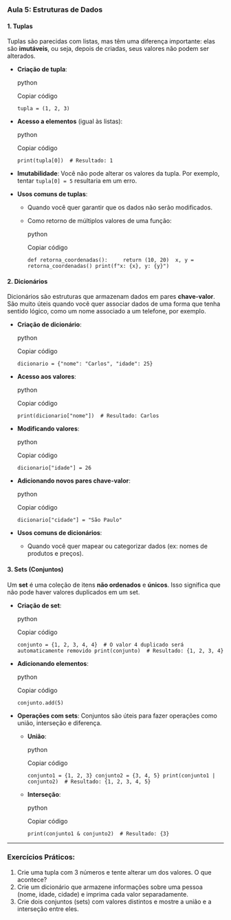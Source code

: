 ### Aula 5: Estruturas de Dados

#### 1. **Tuplas**

Tuplas são parecidas com listas, mas têm uma diferença importante: elas são **imutáveis**, ou seja, depois de criadas, seus valores não podem ser alterados.

- **Criação de tupla**:
    
    python
    
    Copiar código
    
    `tupla = (1, 2, 3)`
    
- **Acesso a elementos** (igual às listas):
    
    python
    
    Copiar código
    
    `print(tupla[0])  # Resultado: 1`
    
- **Imutabilidade**: Você não pode alterar os valores da tupla. Por exemplo, tentar `tupla[0] = 5` resultaria em um erro.
    
- **Usos comuns de tuplas**:
    
    - Quando você quer garantir que os dados não serão modificados.
    - Como retorno de múltiplos valores de uma função:
        
        python
        
        Copiar código
        
        `def retorna_coordenadas():     return (10, 20)  x, y = retorna_coordenadas() print(f"x: {x}, y: {y}")`
        

#### 2. **Dicionários**

Dicionários são estruturas que armazenam dados em pares **chave-valor**. São muito úteis quando você quer associar dados de uma forma que tenha sentido lógico, como um nome associado a um telefone, por exemplo.

- **Criação de dicionário**:
    
    python
    
    Copiar código
    
    `dicionario = {"nome": "Carlos", "idade": 25}`
    
- **Acesso aos valores**:
    
    python
    
    Copiar código
    
    `print(dicionario["nome"])  # Resultado: Carlos`
    
- **Modificando valores**:
    
    python
    
    Copiar código
    
    `dicionario["idade"] = 26`
    
- **Adicionando novos pares chave-valor**:
    
    python
    
    Copiar código
    
    `dicionario["cidade"] = "São Paulo"`
    
- **Usos comuns de dicionários**:
    
    - Quando você quer mapear ou categorizar dados (ex: nomes de produtos e preços).

#### 3. **Sets (Conjuntos)**

Um **set** é uma coleção de itens **não ordenados** e **únicos**. Isso significa que não pode haver valores duplicados em um set.

- **Criação de set**:
    
    python
    
    Copiar código
    
    `conjunto = {1, 2, 3, 4, 4}  # O valor 4 duplicado será automaticamente removido print(conjunto)  # Resultado: {1, 2, 3, 4}`
    
- **Adicionando elementos**:
    
    python
    
    Copiar código
    
    `conjunto.add(5)`
    
- **Operações com sets**: Conjuntos são úteis para fazer operações como união, interseção e diferença.
    
    - **União**:
        
        python
        
        Copiar código
        
        `conjunto1 = {1, 2, 3} conjunto2 = {3, 4, 5} print(conjunto1 | conjunto2)  # Resultado: {1, 2, 3, 4, 5}`
        
    - **Interseção**:
        
        python
        
        Copiar código
        
        `print(conjunto1 & conjunto2)  # Resultado: {3}`
        

---

### Exercícios Práticos:

1. Crie uma tupla com 3 números e tente alterar um dos valores. O que acontece?
2. Crie um dicionário que armazene informações sobre uma pessoa (nome, idade, cidade) e imprima cada valor separadamente.
3. Crie dois conjuntos (sets) com valores distintos e mostre a união e a interseção entre eles.